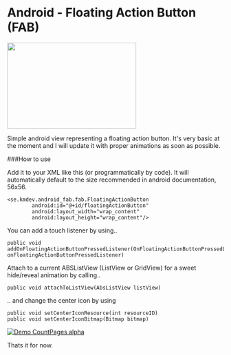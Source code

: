 # Android - Floating Action Button (FAB)
<img src="http://kmdev.se/img/gh-fab.png" width="300" height="200" />

Simple android view representing a floating action button. It's very basic at the moment and I will update it with proper animations as soon as possible. 

###How to use

Add it to your XML like this (or programmatically by code). It will automatically default to the size recommended in android documentation, 56x56.

```
<se.kmdev.android_fab.fab.FloatingActionButton
        android:id="@+id/floatingActionButton"
        android:layout_width="wrap_content"
        android:layout_height="wrap_content"/>
```

You can add a touch listener by using..
```
public void addOnFloatingActionButtonPressedListener(OnFloatingActionButtonPressedListener onFloatingActionButtonPressedListener)
```

Attach to a current ABSListView (ListView or GridView) for a sweet hide/reveal animation by calling..
```
public void attachToListView(AbsListView listView)
```

.. and change the center icon by using
```
public void setCenterIconResource(int resourceID)
public void setCenterIconBitmap(Bitmap bitmap)
```

[![Demo CountPages alpha](http://share.gifyoutube.com/y0ROMV.gif)](https://www.youtube.com/watch?v=Y0ujkwBY318)

Thats it for now.
